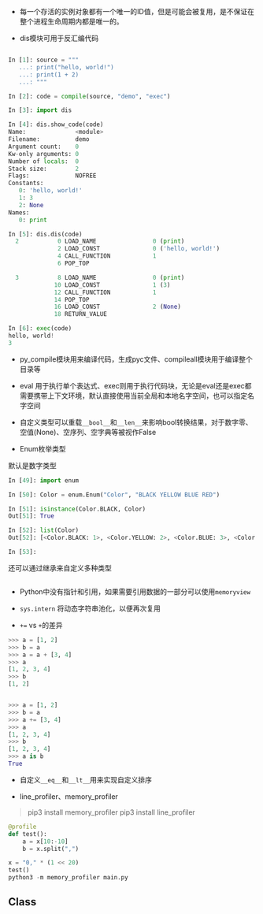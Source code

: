 
* 每一个存活的实例对象都有一个唯一的ID值，但是可能会被复用，是不保证在整个进程生命周期内都是唯一的。

* dis模块可用于反汇编代码

```python

In [1]: source = """
   ...: print("hello, world!")
   ...: print(1 + 2)
   ...: """

In [2]: code = compile(source, "demo", "exec")

In [3]: import dis

In [4]: dis.show_code(code)
Name:              <module>
Filename:          demo
Argument count:    0
Kw-only arguments: 0
Number of locals:  0
Stack size:        2
Flags:             NOFREE
Constants:
   0: 'hello, world!'
   1: 3
   2: None
Names:
   0: print

In [5]: dis.dis(code)
  2           0 LOAD_NAME                0 (print)
              2 LOAD_CONST               0 ('hello, world!')
              4 CALL_FUNCTION            1
              6 POP_TOP

  3           8 LOAD_NAME                0 (print)
             10 LOAD_CONST               1 (3)
             12 CALL_FUNCTION            1
             14 POP_TOP
             16 LOAD_CONST               2 (None)
             18 RETURN_VALUE

In [6]: exec(code)
hello, world!
3
```

* py_compile模块用来编译代码，生成pyc文件、compileall模块用于编译整个目录等

* eval 用于执行单个表达式、exec则用于执行代码块，无论是eval还是exec都需要携带上下文环境，默认直接使用当前全局和本地名字空间，也可以指定名字空间

* 自定义类型可以重载`__bool__`和`__len__`来影响bool转换结果，对于数字零、空值(None)、空序列、空字典等被视作False

* Enum枚举类型

默认是数字类型

```python
In [49]: import enum

In [50]: Color = enum.Enum("Color", "BLACK YELLOW BLUE RED")

In [51]: isinstance(Color.BLACK, Color)
Out[51]: True

In [52]: list(Color)
Out[52]: [<Color.BLACK: 1>, <Color.YELLOW: 2>, <Color.BLUE: 3>, <Color.RED: 4>]

In [53]:
```

还可以通过继承来自定义多种类型

```python

```

* Python中没有指针和引用，如果需要引用数据的一部分可以使用`memoryview`

* `sys.intern` 将动态字符串池化，以便再次复用

* `+=` vs `+`的差异

```python
>>> a = [1, 2]
>>> b = a
>>> a = a + [3, 4]
>>> a
[1, 2, 3, 4]
>>> b
[1, 2]


>>> a = [1, 2]
>>> b = a
>>> a += [3, 4]
>>> a
[1, 2, 3, 4]
>>> b
[1, 2, 3, 4]
>>> a is b
True
```

* 自定义`__eq__`和`__lt__`用来实现自定义排序

* line_profiler、memory_profiler

> pip3 install memory_profiler
> pip3 install line_profiler

```python
@profile
def test():
    a = x[10:-10]
    b = x.split(",")

x = "0," * (1 << 20)
test()
python3 -m memory_profiler main.py 
```



## Class

